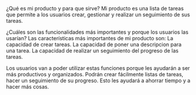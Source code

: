 ¿Qué es mi producto y para que sirve?
Mi producto es una lista de tareas que permite a los usuarios crear, gestionar y realizar un seguimiento de sus tareas. 

¿Cuáles son las funcionalidades más importantes y porque los usuarios las usarían?
Las características más importantes de mi producto son:
 La capacidad de crear tareas.
 La capacidad de poner una descripcion para una tarea.
 La capacidad de realizar un seguimiento del progreso de las tareas.

 Los usuarios van a poder utilizar estas funciones porque les ayudarán a ser más productivos y organizados. Podrán crear fácilmente listas de tareas, 
 hacer un seguimiento de su progreso. Esto les ayudará a ahorrar tiempo y a hacer más cosas.
